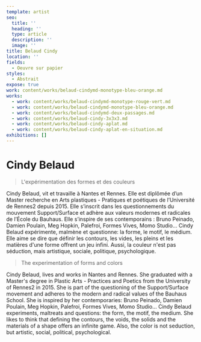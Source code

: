```yaml
---
template: artist
seo:
  title: ''
  heading: ''
  type: article
  description: ''
  image: ''
title: Belaud Cindy
location: ''
fields:
  - Oeuvre sur papier
styles:
  - Abstrait
expose: true
work: content/works/belaud-cindymd-monotype-bleu-orange.md
works:
  - work: content/works/belaud-cindymd-monotype-rouge-vert.md
  - work: content/works/belaud-cindymd-monotype-bleu-orange.md
  - work: content/works/belaud-cindymd-deux-passages.md
  - work: content/works/belaud-cindy-3x3x3.md
  - work: content/works/belaud-cindy-aplat.md
  - work: content/works/belaud-cindy-aplat-en-situation.md
exhibitions: []
---
```


# Cindy Belaud

> L'expérimentation des formes et des couleurs

Cindy Belaud, vit et travaille à Nantes et Rennes. Elle est diplômée d’un Master recherche en Arts plastiques - Pratiques et poétiques de l’Université de Rennes2 depuis 2015. Elle s’inscrit dans les questionnements du mouvement Support/Surface et adhère aux valeurs modernes et radicales de l’École du Bauhaus. Elle s’inspire de ses contemporains : Bruno Peinado, Damien Poulain, Meg Hopkin, Palefroi, Formes Vives, Momo Studio… Cindy Belaud expérimente, malmène et questionne: la forme, le motif, le médium. Elle aime se dire que définir les contours, les vides, les pleins et les matières d'une forme offrent un jeu infini. Aussi, la couleur n'est pas séduction, mais artistique, sociale, politique, psychologique.

> The experimentation of forms and colors

Cindy Belaud, lives and works in Nantes and Rennes. She graduated with a Master's degree in Plastic Arts - Practices and Poetics from the University of Rennes2 in 2015. She is part of the questioning of the Support/Surface movement and adheres to the modern and radical values of the Bauhaus School. She is inspired by her contemporaries: Bruno Peinado, Damien Poulain, Meg Hopkin, Palefroi, Formes Vives, Momo Studio... Cindy Belaud experiments, maltreats and questions: the form, the motif, the medium. She likes to think that defining the contours, the voids, the solids and the materials of a shape offers an infinite game. Also, the color is not seduction, but artistic, social, political, psychological.
